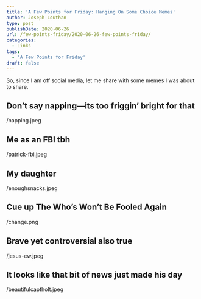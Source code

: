```yaml
---
title: 'A Few Points for Friday: Hanging On Some Choice Memes'
author: Joseph Louthan
type: post
publishDate: 2020-06-26
url: /few-points-friday/2020-06-26-few-points-friday/
categories:
  - Links
tags:
  - 'A Few Points for Friday'
draft: false
---
```


So, since I am off social media, let me share with some memes I was about to share.

## Don’t say napping—its too friggin’ bright for that 

/napping.jpeg

## Me as an FBI tbh

/patrick-fbi.jpeg

## My daughter

/enoughsnacks.jpeg

## Cue up The Who’s Won’t Be Fooled Again

/change.png

## Brave yet controversial also true

/jesus-ew.jpeg

## It looks like that bit of news just made his day

/beautifulcaptholt.jpeg
